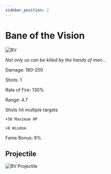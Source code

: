 ```yaml
---
sidebar_position: 2
---
```


# Bane of the Vision

![BV](https://vwiki.valorserver.com/api/item/picture/bane%20of%20the%20vision)

<i>Not only us can be killed by the hands of men...</i>

Damage: 180-200

Shots: 1

Rate of Fire: 130%

Range: 4.7

Shots hit multiple targets

    +50 Maximum HP
    
    +8 Wisdom

Fame Bonus: 8%

## Projectile

![BV Projectile](https://cdn.discordapp.com/attachments/948448304574910534/948606447632121887/unknown.png)
